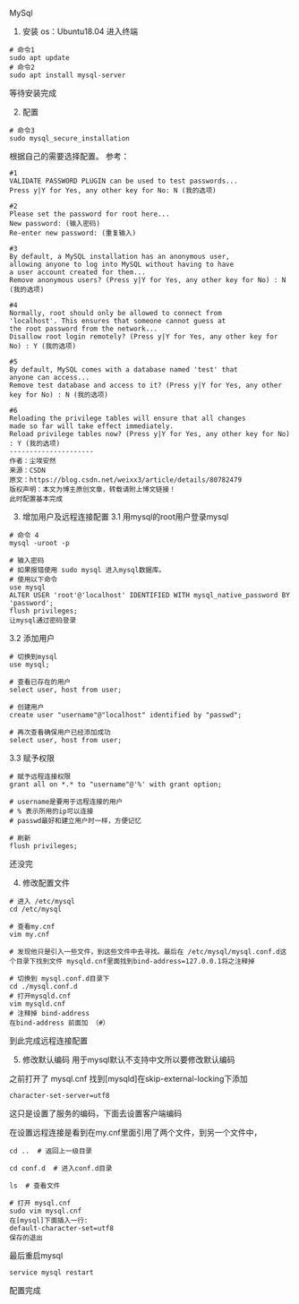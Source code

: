 MySql

1. 安装
os：Ubuntu18.04
进入终端
```shell
# 命令1
sudo apt update
# 命令2
sudo apt install mysql-server
```
等待安装完成

2. 配置
```shel
# 命令3
sudo mysql_secure_installation
```
根据自己的需要选择配置。 参考：
```shell
#1
VALIDATE PASSWORD PLUGIN can be used to test passwords...
Press y|Y for Yes, any other key for No: N (我的选项)

#2
Please set the password for root here...
New password: (输入密码)
Re-enter new password: (重复输入)

#3
By default, a MySQL installation has an anonymous user,
allowing anyone to log into MySQL without having to have
a user account created for them...
Remove anonymous users? (Press y|Y for Yes, any other key for No) : N (我的选项)

#4
Normally, root should only be allowed to connect from
'localhost'. This ensures that someone cannot guess at
the root password from the network...
Disallow root login remotely? (Press y|Y for Yes, any other key for No) : Y (我的选项)

#5
By default, MySQL comes with a database named 'test' that
anyone can access...
Remove test database and access to it? (Press y|Y for Yes, any other key for No) : N (我的选项)

#6
Reloading the privilege tables will ensure that all changes
made so far will take effect immediately.
Reload privilege tables now? (Press y|Y for Yes, any other key for No) : Y (我的选项)
--------------------- 
作者：尘埃安然 
来源：CSDN 
原文：https://blog.csdn.net/weixx3/article/details/80782479 
版权声明：本文为博主原创文章，转载请附上博文链接！
此时配置基本完成
```
3. 增加用户及远程连接配置
3.1 用mysql的root用户登录mysql
```shell
# 命令 4
mysql -uroot -p

# 输入密码
# 如果报错使用 sudo mysql 进入mysql数据库。
# 使用以下命令
use mysql
ALTER USER 'root'@'localhost' IDENTIFIED WITH mysql_native_password BY 'password';
flush privileges;
让mysql通过密码登录
```
3.2 添加用户
```shell
# 切换到mysql
use mysql;  

# 查看已存在的用户
select user, host from user; 

# 创建用户
create user "username"@"localhost" identified by "passwd"; 

# 再次查看确保用户已经添加成功
select user, host from user; 
```
3.3 赋予权限
```shell
# 赋予远程连接权限
grant all on *.* to "username"@'%' with grant option;

# username是要用于远程连接的用户
# % 表示所用的ip可以连接
# passwd最好和建立用户时一样，方便记忆

# 刷新
flush privileges;
```
还没完 

4. 修改配置文件
```shell
# 进入 /etc/mysql
cd /etc/mysql

# 查看my.cnf
vim my.cnf

# 发现他只是引入一些文件，到这些文件中去寻找。最后在 /etc/mysql/mysql.conf.d这个目录下找到文件 mysqld.cnf里面找到bind-address=127.0.0.1将之注释掉

# 切换到 mysql.conf.d目录下
cd ./mysql.conf.d
# 打开mysqld.cnf
vim mysqld.cnf
# 注释掉 bind-address
在bind-address 前面加 （#）
```
到此完成远程连接配置

5. 修改默认编码
用于mysql默认不支持中文所以要修改默认编码 

之前打开了 mysql.cnf 找到[mysqld]在skip-external-locking下添加
```shell
character-set-server=utf8
```
这只是设置了服务的编码，下面去设置客户端编码

在设置远程连接是看到在my.cnf里面引用了两个文件，到另一个文件中，
```shell
cd ..  # 返回上一级目录

cd conf.d  # 进入conf.d目录

ls  # 查看文件

# 打开 mysql.cnf
sudo vim mysql.cnf 
在[mysql]下面插入一行:
default-character-set=utf8
保存的退出
```
最后重启mysql
```shell
service mysql restart
```
配置完成